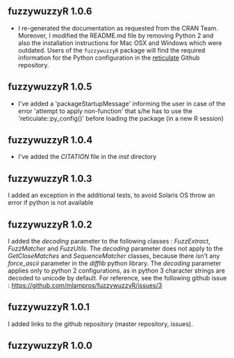 
## fuzzywuzzyR 1.0.6

* I re-generated the documentation as requested from the CRAN Team. Moreover, I modified the README.md file by removing Python 2 and also the installation instructions for Mac OSX and Windows which were outdated. Users of the `fuzzywuzzyR` package will find the required information for the Python configuration in the [reticulate](https://github.com/rstudio/reticulate) Github repository.


## fuzzywuzzyR 1.0.5

* I've added a 'packageStartupMessage' informing the user in case of the error 'attempt to apply non-function' that s/he has to use the 'reticulate::py_config()' before loading the package (in a new R session)


## fuzzywuzzyR 1.0.4

* I've added the *CITATION* file in the *inst* directory


## fuzzywuzzyR 1.0.3

I added an exception in the additional tests, to avoid Solaris OS throw an error if python is not available


## fuzzywuzzyR 1.0.2

I added the *decoding* parameter to the following classes : *FuzzExtract*, *FuzzMatcher* and *FuzzUtils*. The *decoding* parameter does not apply to the *GetCloseMatches* and *SequenceMatcher* classes, because there isn't any *force_ascii* parameter in the *difflib* python library. The *decoding* parameter applies only to python 2 configurations, as in python 3 character strings are decoded to unicode by default.
For reference, see the following github issue : https://github.com/mlampros/fuzzywuzzyR/issues/3


## fuzzywuzzyR 1.0.1

I added links to the github repository (master repository, issues).


## fuzzywuzzyR 1.0.0

